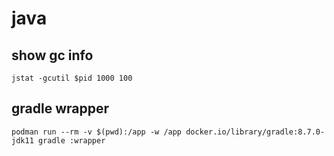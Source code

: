 # java

## show gc info

```shell
jstat -gcutil $pid 1000 100
```

## gradle wrapper

```shell
podman run --rm -v $(pwd):/app -w /app docker.io/library/gradle:8.7.0-jdk11 gradle :wrapper
```